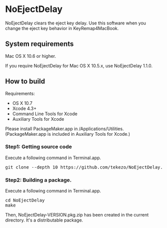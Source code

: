 NoEjectDelay
============

NoEjectDelay clears the eject key delay.
Use this software when you change the eject key behavior in KeyRemap4MacBook.


System requirements
-------------------

Mac OS X 10.6 or higher.

If you require NoEjectDelay for Mac OS X 10.5.x, use NoEjectDelay 1.1.0.


How to build
------------

Requirements:

* OS X 10.7
* Xcode 4.3+
* Command Line Tools for Xcode
* Auxiliary Tools for Xcode

Please install PackageMaker.app in /Applications/Utilities.
(PackageMaker.app is included in Auxiliary Tools for Xcode.)

### Step1: Getting source code
Execute a following command in Terminal.app.

<pre>
git clone --depth 10 https://github.com/tekezo/NoEjectDelay.git
</pre>

### Step2: Building a package.
Execute a following command in Terminal.app.

<pre>
cd NoEjectDelay
make
</pre>

Then, NoEjectDelay-VERSION.pkg.zip has been created in the current directory.
It's a distributable package.
